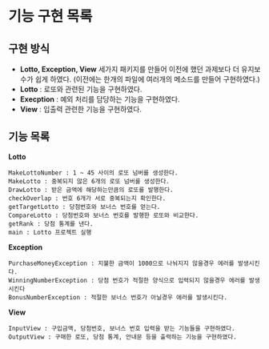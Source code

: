 # 기능 구현 목록

## 구현 방식

- **Lotto, Exception, View** 세가지 패키지를 만들어 이전에 했던 과제보다 더 유지보수가 쉽게 하였다. (이전에는 한개의 파일에 여러개의 메소드를 만들어 구현하였다.)
- **Lotto** : 로또와 관련된 기능을 구현하였다.
- **Execption** : 예외 처리를 담당하는 기능을 구현하였다.
- **View** : 입출력 관련한 기능을 구현하였다.

## 기능 목록


**Lotto**    

    MakeLottoNumber : 1 ~ 45 사이의 로또 넘버를 생성한다.
    MakeLotto : 중복되지 않은 6개의 로또 넘버를 생성한다.
    DrawLotto : 받은 금액에 해당하는만큼의 로또를 발행한다.
    checkOverlap : 번호 6개가 서로 중복되는지 확인한다.
    getTargetLotto : 당첨번호와 보너스 번호를 얻는다.
    CompareLotto : 당첨번호와 보너스 번호를 발행한 로또와 비교한다.
    getRank : 당첨 통계를 낸다.
    main : Lotto 프로젝트 실행

**Exception**    

    PurchaseMoneyException : 지불한 금액이 1000으로 나눠지지 않을경우 에러를 발생시킨다.
    WinningNumberException : 당첨 번호가 적절한 양식으로 입력되지 않을경우 에러를 발생시킨다
    BonusNumberException : 적절한 보너스 번호가 아닐경우 에러를 발생시킨다.

**View**   
    
    InputView : 구입금액, 당첨번호, 보너스 번호 입력을 받는 기능들을 구현하였다.
    OutputView : 구매한 로또, 당첨 통계, 안내문 등을 출력하는 기능을 구현하였다.